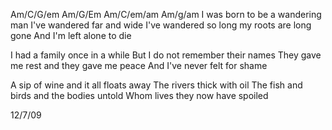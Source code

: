 Am/C/G/em
Am/G/Em
Am/C/em/am
Am/g/am
I was born to be a wandering man
I've wandered far and wide
I've wandered so long my roots are long gone
And I'm left alone to die

I had a family once in a while
But I do not remember their names
They gave me rest and they gave me peace
And I've never felt for shame

A sip of wine and it all floats away
The rivers thick with oil
The fish and birds and the bodies untold
Whom lives they now have spoiled

12/7/09
